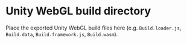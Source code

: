 # Unity WebGL build directory

Place the exported Unity WebGL build files here (e.g. `Build.loader.js`, `Build.data`, `Build.framework.js`, `Build.wasm`).
